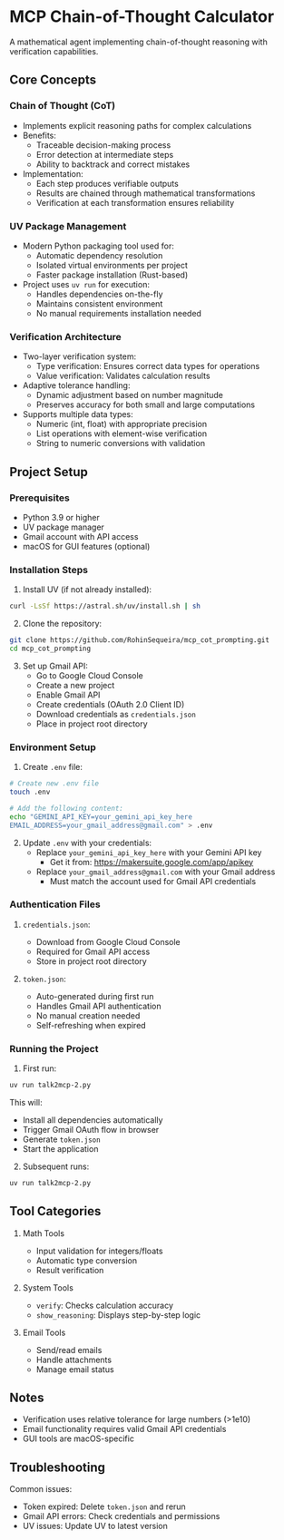 # MCP Chain-of-Thought Calculator

A mathematical agent implementing chain-of-thought reasoning with verification capabilities.

## Core Concepts

### Chain of Thought (CoT)
- Implements explicit reasoning paths for complex calculations
- Benefits:
  - Traceable decision-making process
  - Error detection at intermediate steps
  - Ability to backtrack and correct mistakes
- Implementation:
  - Each step produces verifiable outputs
  - Results are chained through mathematical transformations
  - Verification at each transformation ensures reliability

### UV Package Management
- Modern Python packaging tool used for:
  - Automatic dependency resolution
  - Isolated virtual environments per project
  - Faster package installation (Rust-based)
- Project uses `uv run` for execution:
  - Handles dependencies on-the-fly
  - Maintains consistent environment
  - No manual requirements installation needed

### Verification Architecture
- Two-layer verification system:
  - Type verification: Ensures correct data types for operations
  - Value verification: Validates calculation results
- Adaptive tolerance handling:
  - Dynamic adjustment based on number magnitude
  - Preserves accuracy for both small and large computations
- Supports multiple data types:
  - Numeric (int, float) with appropriate precision
  - List operations with element-wise verification
  - String to numeric conversions with validation

## Project Setup

### Prerequisites
- Python 3.9 or higher
- UV package manager
- Gmail account with API access
- macOS for GUI features (optional)

### Installation Steps

1. Install UV (if not already installed):
```bash
curl -LsSf https://astral.sh/uv/install.sh | sh
```

2. Clone the repository:
```bash
git clone https://github.com/RohinSequeira/mcp_cot_prompting.git
cd mcp_cot_prompting
```

3. Set up Gmail API:
   - Go to Google Cloud Console
   - Create a new project
   - Enable Gmail API
   - Create credentials (OAuth 2.0 Client ID)
   - Download credentials as `credentials.json`
   - Place in project root directory

### Environment Setup

1. Create `.env` file:
```bash
# Create new .env file
touch .env

# Add the following content:
echo "GEMINI_API_KEY=your_gemini_api_key_here
EMAIL_ADDRESS=your_gmail_address@gmail.com" > .env
```

2. Update `.env` with your credentials:
   - Replace `your_gemini_api_key_here` with your Gemini API key
     - Get it from: https://makersuite.google.com/app/apikey
   - Replace `your_gmail_address@gmail.com` with your Gmail address
     - Must match the account used for Gmail API credentials

### Authentication Files

1. `credentials.json`:
   - Download from Google Cloud Console
   - Required for Gmail API access
   - Store in project root directory

2. `token.json`:
   - Auto-generated during first run
   - Handles Gmail API authentication
   - No manual creation needed
   - Self-refreshing when expired

### Running the Project

1. First run:
```bash
uv run talk2mcp-2.py
```
This will:
- Install all dependencies automatically
- Trigger Gmail OAuth flow in browser
- Generate `token.json`
- Start the application

2. Subsequent runs:
```bash
uv run talk2mcp-2.py
```

## Tool Categories

1. Math Tools
   - Input validation for integers/floats
   - Automatic type conversion
   - Result verification

2. System Tools
   - `verify`: Checks calculation accuracy
   - `show_reasoning`: Displays step-by-step logic

3. Email Tools
   - Send/read emails
   - Handle attachments
   - Manage email status

## Notes

- Verification uses relative tolerance for large numbers (>1e10)
- Email functionality requires valid Gmail API credentials
- GUI tools are macOS-specific

## Troubleshooting

Common issues:
- Token expired: Delete `token.json` and rerun
- Gmail API errors: Check credentials and permissions
- UV issues: Update UV to latest version
